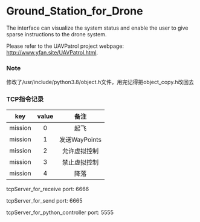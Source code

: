 # Ground_Station_for_Drone
The interface can visualize the system status and enable the user to give sparse instructions to the drone system.

Please refer to the UAVPatrol project webpage: http://www.yfan.site/UAVPatrol.html.


### Note

修改了/usr/include/python3.8/object.h文件，用完记得把object_copy.h改回去

### TCP指令记录

|key|value|备注|
|:-:|:-:|:-:|
|mission|0|起飞|
|mission|1|发送WayPoints|
|mission|2|允许虚拟控制|
|mission|3|禁止虚拟控制|
|mission|4|降落|

tcpServer_for_receive port: 6666

tcpServer_for_send port: 6665

tcpServer_for_python_controller port: 5555